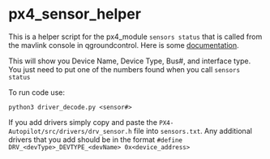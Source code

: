 # px4_sensor_helper


This is a helper script for the px4_module `sensors status` that is called from the mavlink console in qgroundcontrol. Here is some 
[documentation](https://www.example.com). 
  
This will show you Device Name, Device Type, Bus#, and interface type. You just need to put one of the numbers found when you call
`sensors status` 


To run code use:


  `python3 driver_decode.py <sensor#>`
  
If you add drivers simply copy and paste the `PX4-Autopilot/src/drivers/drv_sensor.h` file into `sensors.txt`. Any additional drivers that you add should be in the format `#define DRV_<devType>_DEVTYPE_<devName> 0x<device_address>`
